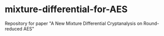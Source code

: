# mixture-differential-for-AES
Repository for paper "A New Mixture Differential Cryptanalysis on Round-reduced AES"

